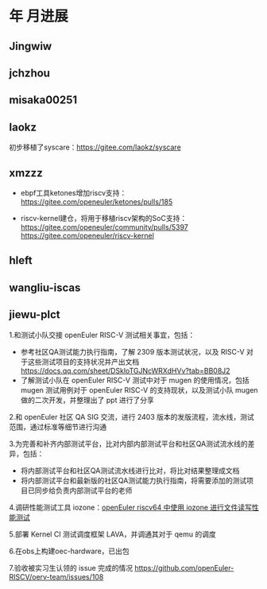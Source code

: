 #  年 月进展

## Jingwiw

## jchzhou

## misaka00251

## laokz
初步移植了syscare：https://gitee.com/laokz/syscare

## xmzzz

- ebpf工具ketones增加riscv支持：
https://gitee.com/openeuler/ketones/pulls/185

- riscv-kernel建仓，将用于移植riscv架构的SoC支持：
https://gitee.com/openeuler/community/pulls/5397
https://gitee.com/openeuler/riscv-kernel

## hleft

## wangliu-iscas

## jiewu-plct
1.和测试小队交接 openEuler RISC-V 测试相关事宜，包括：
- 参考社区QA测试能力执行指南，了解 2309 版本测试状况，以及 RISC-V 对于这些测试项目的支持状况并产出文档 https://docs.qq.com/sheet/DSkloTGJNcWRXdHVv?tab=BB08J2
- 了解测试小队在 openEuler RISC-V 测试中对于 mugen 的使用情况，包括 mugen 测试用例对于 openEuler RISC-V 的支持现状，以及测试小队 mugen 做的二次开发，并整理出了 ppt 进行了分享

2.和 openEuler 社区 QA SIG 交流，进行 2403 版本的发版流程，流水线，测试范围，通过标准等细节进行沟通

3.为完善和补齐内部测试平台，比对内部内部测试平台和社区QA测试流水线的差异，包括：
- 将内部测试平台和社区QA测试流水线进行比对，将比对结果整理成文档
- 将内部测试平台和最新版的社区QA测试能力执行指南，将需要添加的测试项目已同步给负责内部测试平台的老师

4.调研性能测试工具 iozone：[openEuler riscv64 中使用 iozone 进行文件读写性能测试](https://gitee.com/jean9823/openEuler_riscv_test/blob/master/openEuler_riscv_performance_test/openEuler%20riscv64%20%E4%B8%AD%E4%BD%BF%E7%94%A8%20iozone%20%E8%BF%9B%E8%A1%8C%E6%96%87%E4%BB%B6%E7%B3%BB%E7%BB%9F%E6%80%A7%E8%83%BD%E6%B5%8B%E8%AF%95.md)

5.部署 Kernel CI 测试调度框架 LAVA，并调通其对于 qemu 的调度

6.在obs上构建oec-hardware，已出包

7.验收被实习生认领的 issue 完成的情况 https://github.com/openEuler-RISCV/oerv-team/issues/108
